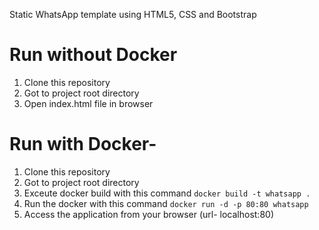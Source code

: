 Static WhatsApp template using HTML5, CSS and Bootstrap

# Run without Docker
1. Clone this repository
2. Got to project root directory
3. Open index.html file in browser


# Run with Docker-

1. Clone this repository
2. Got to project root directory
3. Exceute docker build with this command `docker build -t whatsapp .`
4. Run the docker with this command `docker run -d -p 80:80 whatsapp`
5. Access the application from your browser (url- localhost:80)
